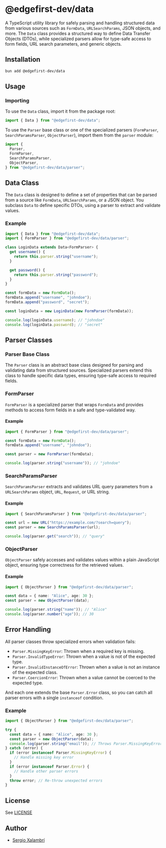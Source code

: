 # @edgefirst-dev/data

A TypeScript utility library for safely parsing and handling structured data from various sources such as `FormData`, `URLSearchParams`, JSON objects, and more. The `Data` class provides a structured way to define Data Transfer Objects (DTOs), while specialized parsers allow for type-safe access to form fields, URL search parameters, and generic objects.

## Installation

```sh
bun add @edgefirst-dev/data
```

## Usage

### Importing

To use the `Data` class, import it from the package root:

```ts
import { Data } from "@edgefirst-dev/data";
```

To use the `Parser` base class or one of the specialized parsers (`FormParser`, `SearchParamsParser`, `ObjectParser`), import them from the `parser` module:

```ts
import {
  Parser,
  FormParser,
  SearchParamsParser,
  ObjectParser,
} from "@edgefirst-dev/data/parser";
```

## Data Class

The `Data` class is designed to define a set of properties that can be parsed from a source like `FormData`, `URLSearchParams`, or a JSON object. You subclass `Data` to define specific DTOs, using a parser to extract and validate values.

### Example

```ts
import { Data } from "@edgefirst-dev/data";
import { FormParser } from "@edgefirst-dev/data/parser";

class LoginData extends Data<FormParser> {
  get username() {
    return this.parser.string("username");
  }

  get password() {
    return this.parser.string("password");
  }
}

const formData = new FormData();
formData.append("username", "johndoe");
formData.append("password", "secret");

const loginData = new LoginData(new FormParser(formData));

console.log(loginData.username); // "johndoe"
console.log(loginData.password); // "secret"
```

## Parser Classes

### Parser Base Class

The `Parser` class is an abstract base class designed for parsing and validating data from structured sources. Specialized parsers extend this class to handle specific data types, ensuring type-safe access to required fields.

### FormParser

`FormParser` is a specialized parser that wraps `FormData` and provides methods to access form fields in a safe and type-validated way.

#### Example

```ts
import { FormParser } from "@edgefirst-dev/data/parser";

const formData = new FormData();
formData.append("username", "johndoe");

const parser = new FormParser(formData);

console.log(parser.string("username")); // "johndoe"
```

### SearchParamsParser

`SearchParamsParser` extracts and validates URL query parameters from a `URLSearchParams` object, `URL`, `Request`, or URL string.

#### Example

```ts
import { SearchParamsParser } from "@edgefirst-dev/data/parser";

const url = new URL("https://example.com/?search=query");
const parser = new SearchParamsParser(url);

console.log(parser.get("search")); // "query"
```

### ObjectParser

`ObjectParser` safely accesses and validates values within a plain JavaScript object, ensuring type correctness for the retrieved values.

#### Example

```ts
import { ObjectParser } from "@edgefirst-dev/data/parser";

const data = { name: "Alice", age: 30 };
const parser = new ObjectParser(data);

console.log(parser.string("name")); // "Alice"
console.log(parser.number("age")); // 30
```

## Error Handling

All parser classes throw specialized errors when validation fails:

- `Parser.MissingKeyError`: Thrown when a required key is missing.
- `Parser.InvalidTypeError`: Thrown when a value is not of the expected type.
- `Parser.InvalidInstanceOfError`: Thrown when a value is not an instance of the expected class.
- `Parser.CoercionError`: Thrown when a value cannot be coerced to the expected type.

And each one extends the base `Parser.Error` class, so you can catch all parser errors with a single `instanceof` condition.

### Example

```ts
import { ObjectParser } from "@edgefirst-dev/data/parser";

try {
  const data = { name: "Alice", age: 30 };
  const parser = new ObjectParser(data);
  console.log(parser.string("email")); // Throws Parser.MissingKeyError
} catch (error) {
  if (error instanceof Parser.MissingKeyError) {
    // Handle missing key error
  }
  if (error instanceof Parser.Error) {
    // Handle other parser errors
  }
  throw error; // Re-throw unexpected errors
}
```

## License

See [LICENSE](./LICENSE)

## Author

- [Sergio Xalambrí](https://sergiodxa.com)

